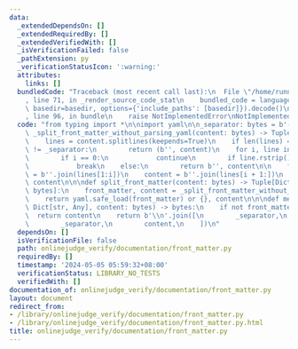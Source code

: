 ```yaml
---
data:
  _extendedDependsOn: []
  _extendedRequiredBy: []
  _extendedVerifiedWith: []
  _isVerificationFailed: false
  _pathExtension: py
  _verificationStatusIcon: ':warning:'
  attributes:
    links: []
  bundledCode: "Traceback (most recent call last):\n  File \"/home/runner/.local/lib/python3.10/site-packages/onlinejudge_verify/documentation/build.py\"\
    , line 71, in _render_source_code_stat\n    bundled_code = language.bundle(stat.path,\
    \ basedir=basedir, options={'include_paths': [basedir]}).decode()\n  File \"/home/runner/.local/lib/python3.10/site-packages/onlinejudge_verify/languages/python.py\"\
    , line 96, in bundle\n    raise NotImplementedError\nNotImplementedError\n"
  code: "from typing import *\n\nimport yaml\n\n_separator: bytes = b'---'\n\n\ndef\
    \ _split_front_matter_without_parsing_yaml(content: bytes) -> Tuple[bytes, bytes]:\n\
    \    lines = content.splitlines(keepends=True)\n    if len(lines) == 0 or lines[0].rstrip()\
    \ != _separator:\n        return (b'', content)\n    for i, line in enumerate(lines):\n\
    \        if i == 0:\n            continue\n        if line.rstrip() == _separator:\n\
    \            break\n    else:\n        return b'', content\n\n    front_matter\
    \ = b''.join(lines[1:i])\n    content = b''.join(lines[i + 1:])\n    return front_matter,\
    \ content\n\n\ndef split_front_matter(content: bytes) -> Tuple[Dict[str, Any],\
    \ bytes]:\n    front_matter, content = _split_front_matter_without_parsing_yaml(content)\n\
    \    return yaml.safe_load(front_matter) or {}, content\n\n\ndef merge_front_matter(front_matter:\
    \ Dict[str, Any], content: bytes) -> bytes:\n    if not front_matter:\n      \
    \  return content\n    return b'\\n'.join([\n        _separator,\n        yaml.safe_dump(front_matter).rstrip().encode(),\n\
    \        _separator,\n        content,\n    ])\n"
  dependsOn: []
  isVerificationFile: false
  path: onlinejudge_verify/documentation/front_matter.py
  requiredBy: []
  timestamp: '2024-05-05 05:59:32+08:00'
  verificationStatus: LIBRARY_NO_TESTS
  verifiedWith: []
documentation_of: onlinejudge_verify/documentation/front_matter.py
layout: document
redirect_from:
- /library/onlinejudge_verify/documentation/front_matter.py
- /library/onlinejudge_verify/documentation/front_matter.py.html
title: onlinejudge_verify/documentation/front_matter.py
---
```


